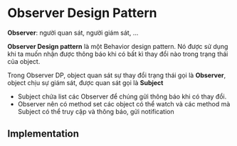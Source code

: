# Observer Design Pattern

**Observer**: người quan sát, người giám sát, ...

**Observer Design pattern** là một Behavior design pattern. Nó được sử dụng
khi ta muốn nhận được thông báo khi có bất kì thay đổi nào trong trạng
thái của object.

Trong Observer DP, object quan sát sự thay đổi trạng thái gọi là **Observer**,
object chịu sự giám sát, được quan sát gọi là **Subject**

- Subject chứa list các Observer để chúng gửi thông báo khi có thay đổi.
- Observer nên có method set các object có thể watch và các method mà Subject
có thể truy cập và thông báo, gửi notification

## Implementation


